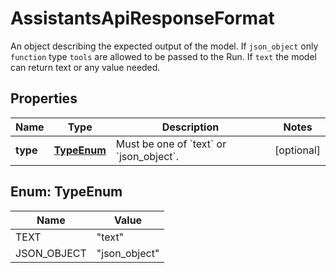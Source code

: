 

# AssistantsApiResponseFormat

An object describing the expected output of the model. If `json_object` only `function` type `tools` are allowed to be passed to the Run. If `text` the model can return text or any value needed. 

## Properties

| Name | Type | Description | Notes |
|------------ | ------------- | ------------- | -------------|
|**type** | [**TypeEnum**](#TypeEnum) | Must be one of &#x60;text&#x60; or &#x60;json_object&#x60;. |  [optional] |



## Enum: TypeEnum

| Name | Value |
|---- | -----|
| TEXT | &quot;text&quot; |
| JSON_OBJECT | &quot;json_object&quot; |



